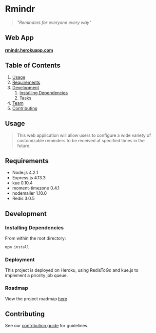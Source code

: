 # Rmindr

> *"Reminders for everyone every way"*

## Web App
#### [rmindr.herokuapp.com](http://rmindr.herokuapp.com)

## Table of Contents

1. [Usage](#Usage)
1. [Requirements](#requirements)
1. [Development](#development)
    1. [Installing Dependencies](#installing-dependencies)
    1. [Tasks](#tasks)
1. [Team](#team)
1. [Contributing](#contributing)

## Usage

> This web application will allow users to configure a wide variety of customizable reminders to be received at specified times in the future.

## Requirements

- Node.js 4.2.1
- Express.js 4.13.3
- kue 0.10.4
- moment-timezone 0.4.1
- nodemailer 1.10.0
- Redis 3.0.5

## Development

### Installing Dependencies

From within the root directory:

```sh
npm install
```

### Deployment

This project is deployed on Heroku, using RedisToGo and kue.js to implement a priority job queue.

### Roadmap

View the project roadmap [here](https://github.com/dougshamoo/rmindr/issues)


## Contributing

See our [contribution guide](CONTRIBUTING.md) for guidelines.